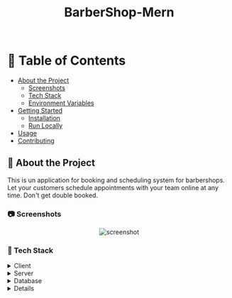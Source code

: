 <div align="center">

  <h1>BarberShop-Mern</h1>

<br />
</div>

<!-- Table of Contents -->

# :notebook_with_decorative_cover: Table of Contents

- [About the Project](#star2-about-the-project)
  - [Screenshots](#camera-screenshots)
  - [Tech Stack](#space_invader-tech-stack)
  - [Environment Variables](#key-environment-variables)
- [Getting Started](#toolbox-getting-started)
  - [Installation](#gear-installation)
  - [Run Locally](#running-run-locally)
- [Usage](#eyes-usage)
- [Contributing](#wave-contributing)

<!-- About the Project -->

## :star2: About the Project
This is un application for booking and scheduling system for barbershops. Let your customers schedule appointments with your team online at any time. Don't get double booked. 
<!-- Screenshots -->

### :camera: Screenshots

<div align="center" width="50%"> 
  <img src="https://github.com/LMprojects7E6/barber-shop-mern/blob/main/frontend/src/assets/readme/screenshot.PNG" alt="screenshot" />
</div>

<!-- TechStack -->

### :space_invader: Tech Stack

<details>
  <summary>Client</summary>
  <ul>
    <li><a href="https://reactjs.org/">React.js</a></li>
    <li><a href="https://tailwindcss.com/">TailwindCSS</a></li>
    <li><a href="https://tanstack.com/query/v4/">React Query</a></li>
    <li><a href="https://github.com/axios/axios">Axios</a></li>
  </ul>
</details>

<details>
  <summary>Server</summary>
  <ul>
    <li><a href="https://expressjs.com/">Express.js</a></li>
  </ul>
</details>

<details>
<summary>Database</summary>
  <ul>
    <li><a href="https://www.mongodb.com/">MongoDB</a></li>
  </ul>
</details>

<details>

<!-- Features -->

### :dart: Features

- Feature 1
- Feature 2
- Feature 3

<!-- Env Variables -->

### :key: Environment Variables

To run this project, you will need to add the following environment variables to your .env file

`DB_URL `
`SECRET_KEY `
`PORT `

<!-- Getting Started -->

## :toolbox: Getting Started

<!-- Run Locally -->

### :running: Run Locally

Clone the project

```bash
  git clone https://github.com/LMprojects7E6/barber-shop-mern.git
```

Go to the project directory

```bash
  cd BarberShop-Mern/frontend
```

Install dependencies

```bash
  npm install

```

Go to the project directory

```bash
  cd BarberShop-Mern/Backend
```

Start the server

```bash
  npm run start
```

<!-- Usage -->

## :eyes: Usage

Use this space to tell a little more about your project and how it can be used. Show additional screenshots, code samples, demos or link to other resources.
